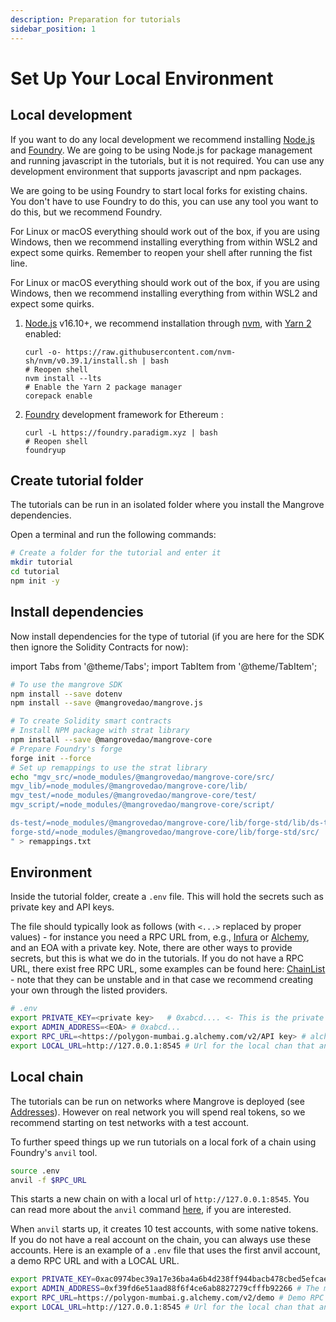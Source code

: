 ```yaml
---
description: Preparation for tutorials
sidebar_position: 1
---
```


# Set Up Your Local Environment

## Local development

If you want to do any local development we recommend installing [Node.js](https://nodejs.org/en/) and [Foundry](https://book.getfoundry.sh/getting-started/installation.html).
We are going to be using Node.js for package management and running javascript in the tutorials, but it is not required. You can use any development environment that supports javascript and npm packages.

We are going to be using Foundry to start local forks for existing chains. You don't have to use Foundry to do this, you can use any tool you want to do this, but we recommend Foundry.

For Linux or macOS everything should work out of the box, if you are using Windows, then we recommend installing everything from within WSL2 and expect some quirks.
Remember to reopen your shell after running the fist line.

For Linux or macOS everything should work out of the box, if you are using Windows, then we recommend installing everything from within WSL2 and expect some quirks.

1. [Node.js](https://nodejs.org/en/) v16.10+, we recommend installation through [nvm](https://github.com/nvm-sh/nvm#installing-and-updating), with [Yarn 2](https://yarnpkg.com/getting-started/install) enabled:

    ```shell
    curl -o- https://raw.githubusercontent.com/nvm-sh/nvm/v0.39.1/install.sh | bash
    # Reopen shell
    nvm install --lts
    # Enable the Yarn 2 package manager
    corepack enable
    ```

2. [Foundry](https://book.getfoundry.sh/getting-started/installation.html) development framework for Ethereum :

    ```shell
    curl -L https://foundry.paradigm.xyz | bash
    # Reopen shell
    foundryup
    ```

## Create tutorial folder

The tutorials can be run in an isolated folder where you install the Mangrove dependencies.

Open a terminal and run the following commands:

```bash
# Create a folder for the tutorial and enter it
mkdir tutorial
cd tutorial
npm init -y
```

## Install dependencies

Now install dependencies for the type of tutorial (if you are here for the SDK then ignore the Solidity Contracts for now):

import Tabs from '@theme/Tabs';
import TabItem from '@theme/TabItem';

<Tabs>

<TabItem value="sdk" label="SDK" default>

```bash
# To use the mangrove SDK
npm install --save dotenv
npm install --save @mangrovedao/mangrove.js
```

</TabItem>

<TabItem value="solidity" label="Solidity Contracts" default>

```bash
# To create Solidity smart contracts
# Install NPM package with strat library
npm install --save @mangrovedao/mangrove-core
# Prepare Foundry's forge
forge init --force
# Set up remappings to use the strat library
echo "mgv_src/=node_modules/@mangrovedao/mangrove-core/src/
mgv_lib/=node_modules/@mangrovedao/mangrove-core/lib/
mgv_test/=node_modules/@mangrovedao/mangrove-core/test/
mgv_script/=node_modules/@mangrovedao/mangrove-core/script/

ds-test/=node_modules/@mangrovedao/mangrove-core/lib/forge-std/lib/ds-test/src/
forge-std/=node_modules/@mangrovedao/mangrove-core/lib/forge-std/src/
" > remappings.txt
```

</TabItem>

</Tabs>

## Environment

Inside the tutorial folder, create a `.env` file. This will hold the secrets such as private key and API keys.

The file should typically look as follows (with `<...>` replaced by proper values) - for instance you need a RPC URL from, e.g., [Infura](https://infura.io/) or [Alchemy](https://www.alchemy.com/), and an EOA with a private key. Note, there are other ways to provide secrets, but this is what we do in the tutorials. If you do not have a RPC URL, there exist free RPC URL, some examples can be found here: [ChainList](https://chainlist.org/) - note that they can be unstable and in that case we recommend creating your own through the listed providers.

```bash
# .env
export PRIVATE_KEY=<private key>   # 0xabcd.... <- This is the private key you'll be using in the tutorial - a test key for the Polygon Mumbai network
export ADMIN_ADDRESS=<EOA> # 0xabcd...
export RPC_URL=<https://polygon-mumbai.g.alchemy.com/v2/API key> # alchemy or infura node url for Polygon Mumbai
export LOCAL_URL=http://127.0.0.1:8545 # Url for the local chan that anvil starts (see next section)
```

## Local chain

The tutorials can be run on networks where Mangrove is deployed (see [Addresses](../../contracts/technical-references/contract-addresses.md)). However on real network you will spend real tokens, so we recommend starting on test networks with a test account.

To further speed things up we run tutorials on a local fork of a chain using Foundry's `anvil` tool.

```bash title="How to fork an existing chain"
source .env
anvil -f $RPC_URL
```

This starts a new chain on with a local url of `http://127.0.0.1:8545`. You can read more about the `anvil` command [here](https://book.getfoundry.sh/reference/anvil/), if you are interested.

When `anvil` starts up, it creates 10 test accounts, with some native tokens. If you do not have a real account on the chain, you can always use these accounts. Here is an example of a `.env` file that uses the first anvil account, a demo RPC URL and with a LOCAL URL.

``` bash title=".env file"
export PRIVATE_KEY=0xac0974bec39a17e36ba4a6b4d238ff944bacb478cbed5efcae784d7bf4f2ff80 # The first anvil private key
export ADMIN_ADDRESS=0xf39fd6e51aad88f6f4ce6ab8827279cfffb92266 # The matching public key, to the first anvil private key
export RPC_URL=https://polygon-mumbai.g.alchemy.com/v2/demo # Demo RPC provided by alchemy
export LOCAL_URL=http://127.0.0.1:8545 # Url for the local chan that anvil starts
```
